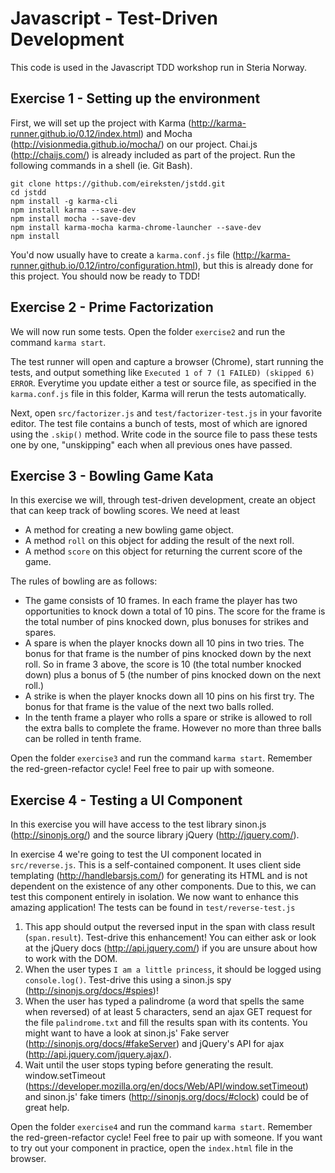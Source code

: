 Javascript - Test-Driven Development
=====

This code is used in the Javascript TDD workshop run in Steria Norway.

## Exercise 1 - Setting up the environment

First, we will set up the project with Karma (http://karma-runner.github.io/0.12/index.html) and Mocha (http://visionmedia.github.io/mocha/) on our project. Chai.js (http://chaijs.com/) is already included as part of the project. Run the following commands in a shell (ie. Git Bash).

```shell
git clone https://github.com/eireksten/jstdd.git
cd jstdd
npm install -g karma-cli
npm install karma --save-dev
npm install mocha --save-dev
npm install karma-mocha karma-chrome-launcher --save-dev
npm install
```

You'd now usually have to create a `karma.conf.js` file (http://karma-runner.github.io/0.12/intro/configuration.html), but this is already done for this project. You should now be ready to TDD!


## Exercise 2 - Prime Factorization

We will now run some tests. Open the folder `exercise2` and run the command `karma start`.

The test runner will open and capture a browser (Chrome), start running the tests, and output something like `Executed 1 of 7 (1 FAILED) (skipped 6) ERROR`. Everytime you update either a test or source file, as specified in the `karma.conf.js` file in this folder, Karma will rerun the tests automatically.

Next, open `src/factorizer.js` and `test/factorizer-test.js` in your favorite editor. The test file contains a bunch of tests, most of which are ignored using the `.skip()` method. Write code in the source file to pass these tests one by one, "unskipping" each when all previous ones have passed.


## Exercise 3 - Bowling Game Kata

In this exercise we will, through test-driven development, create an object that can keep track of bowling scores. We need at least

- A method for creating a new bowling game object.
- A method `roll` on this object for adding the result of the next roll.
- A method `score` on this object for returning the current score of the game.

The rules of bowling are as follows:
- The game consists of 10 frames.  In each frame the player has two opportunities to knock down a total of 10 pins. The score for the frame is the total number of pins knocked down, plus bonuses for strikes and spares.
- A spare is when the player knocks down all 10 pins in two tries.  The bonus for that frame is the number of pins knocked down by the next roll.  So in frame 3 above, the score is 10 (the total number knocked down) plus a bonus of 5 (the number of pins knocked down on the next roll.)
- A strike is when the player knocks down all 10 pins on his first try.  The bonus for that frame is the value of the next two balls rolled.
- In the tenth frame a player who rolls a spare or strike is allowed to roll the extra balls to complete the frame.  However no more than three balls can be rolled in tenth frame.

Open the folder `exercise3` and run the command `karma start`. Remember the red-green-refactor cycle! Feel free to pair up with someone.


## Exercise 4 - Testing a UI Component

In this exercise you will have access to the test library sinon.js (http://sinonjs.org/) and the source library jQuery (http://jquery.com/).

In exercise 4 we're going to test the UI component located in `src/reverse.js`. This is a self-contained component. It uses client side templating (http://handlebarsjs.com/) for generating its HTML and is not dependent on the existence of any other components. Due to this, we can test this component entirely in isolation. We now want to enhance this amazing application! The tests can be found in `test/reverse-test.js`

1. This app should output the reversed input in the span with class result (`span.result`). Test-drive this enhancement! You can either ask or look at the jQuery docs (http://api.jquery.com/) if you are unsure about how to work with the DOM.
2. When the user types `I am a little princess`, it should be logged using `console.log()`. Test-drive this using a sinon.js spy (http://sinonjs.org/docs/#spies)!
3. When the user has typed a palindrome (a word that spells the same when reversed) of at least 5 characters, send an ajax GET request for the file `palindrome.txt` and fill the results span with its contents. You might want to have a look at sinon.js' Fake server (http://sinonjs.org/docs/#fakeServer) and jQuery's API for ajax (http://api.jquery.com/jquery.ajax/).
4. Wait until the user stops typing before generating the result. window.setTimeout (https://developer.mozilla.org/en/docs/Web/API/window.setTimeout) and sinon.js' fake timers (http://sinonjs.org/docs/#clock) could be of great help.


Open the folder `exercise4` and run the command `karma start`. Remember the red-green-refactor cycle! Feel free to pair up with someone. If you want to try out your component in practice, open the `index.html` file in the browser.